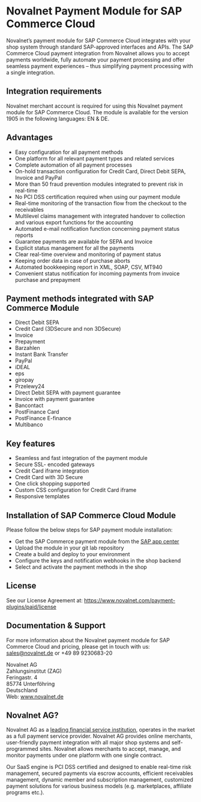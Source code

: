 # Novalnet Payment Module for SAP Commerce Cloud
Novalnet’s payment module for SAP Commerce Cloud integrates with your shop system through standard SAP-approved interfaces and APIs. The SAP Commerce Cloud payment integration from Novalnet allows you to accept payments worldwide, fully automate your payment processing and offer seamless payment experiences – thus simplifying payment processing with a single integration.

## Integration requirements 
Novalnet merchant account is required for using this Novalnet payment module for SAP Commerce Cloud. The module is available for the version 1905 in the following languages: EN & DE. 

## Advantages
-	Easy configuration for all payment methods
-	One platform for all relevant payment types and related services
-	Complete automation of all payment processes
-	On-hold transaction configuration for Credit Card, Direct Debit SEPA, Invoice and PayPal
-	More than 50 fraud prevention modules integrated to prevent risk in real-time
-	No PCI DSS certification required when using our payment module
-	Real-time monitoring of the transaction flow from the checkout to the receivables
-	Multilevel claims management with integrated handover to collection and various export functions for the accounting
-	Automated e-mail notification function concerning payment status reports
-	Guarantee payments are available for SEPA and Invoice
-	Explicit status management for all the payments
-	Clear real-time overview and monitoring of payment status
-	Keeping order data in case of purchase aborts
-	Automated bookkeeping report in XML, SOAP, CSV, MT940
-	Convenient status notification for incoming payments from invoice purchase and prepayment

## Payment methods integrated with SAP Commerce Module
-	Direct Debit SEPA
-	Credit Card (3DSecure and non 3DSecure)
-	Invoice
-	Prepayment
-	Barzahlen
-	Instant Bank Transfer
-	PayPal
-	iDEAL
-	eps
-	giropay
-	Przelewy24
-	Direct Debit SEPA with payment guarantee
-	Invoice with payment guarantee
-	Bancontact
-	PostFinance Card
-	PostFinance E-finance
-	Multibanco

## Key features
*	Seamless and fast integration of the payment module
*	Secure SSL- encoded gateways
*	Credit Card iframe integration
*	Credit Card with 3D Secure
*	One click shopping supported
*	Custom CSS configuration for Credit Card iframe
*	Responsive templates

## Installation of SAP Commerce Cloud Module
Please follow the below steps for SAP payment module installation:
*	Get the SAP Commerce payment module from the <a href= https://store.sap.com/en/product/display-0000059675_live_v1/Seamless%20Payments%20&%20Features%20for%20SAP%20Commerce> SAP app center </a>
*	Upload the module in your git lab repository
*	Create a build and deploy to your environment
*	Configure the keys and notification webhooks in the shop backend
* Select and activate the payment methods in the shop

## License
See our License Agreement at: https://www.novalnet.com/payment-plugins/paid/license

## Documentation & Support
For more information about the Novalnet payment module for SAP Commerce Cloud and pricing, please get in touch with us:  <a href="mailto:sales@novalnet.de"> sales@novalnet.de </a> or +49 89 9230683-20<br>

Novalnet AG<br>
Zahlungsinstitut (ZAG)<br>
Feringastr. 4<br>
85774 Unterföhring<br>
Deutschland<br>
Web: www.novalnet.de 

## Novalnet AG?
Novalnet AG as a <a href="https://www.novalnet.de/zahlungsinstitut"> leading financial service institution</a>, operates in the market as a full payment service provider. Novalnet AG provides online merchants, user-friendly payment integration with all major shop systems and self-programmed sites. Novalnet allows merchants to accept, manage, and monitor payments under one platform with one single contract.<br>

Our SaaS engine is PCI DSS certified and designed to enable real-time risk management, secured payments via escrow accounts, efficient receivables management, dynamic member and subscription management, customized payment solutions for various business models (e.g. marketplaces, affiliate programs etc.).
